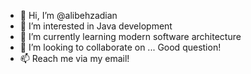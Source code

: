 - 👋 Hi, I’m @alibehzadian
- 👀 I’m interested in Java development
- 🌱 I’m currently learning modern software architecture
- 💞️ I’m looking to collaborate on ... Good question!
- 📫 Reach me via my email!

<!---
alibehzadian/alibehzadian is a ✨ special ✨ repository because its `README.md` (this file) appears on your GitHub profile.
You can click the Preview link to take a look at your changes.
--->
